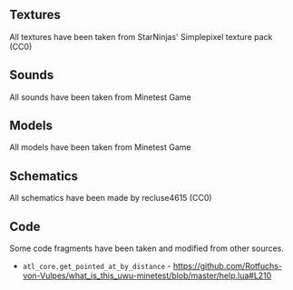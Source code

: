 ## Textures

All textures have been taken from StarNinjas' Simplepixel texture pack (CC0)

## Sounds

All sounds have been taken from Minetest Game

## Models

All models have been taken from Minetest Game

## Schematics

All schematics have been made by recluse4615 (CC0)

## Code

Some code fragments have been taken and modified from other sources.

- `atl_core.get_pointed_at_by_distance` - https://github.com/Rotfuchs-von-Vulpes/what_is_this_uwu-minetest/blob/master/help.lua#L210